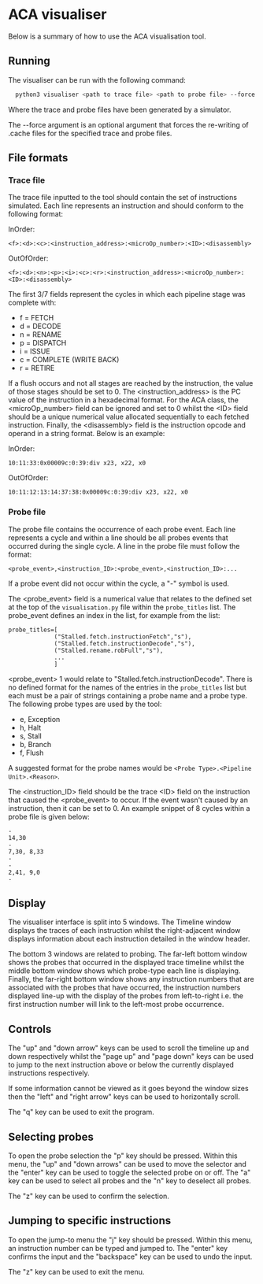 # ACA visualiser

Below is a summary of how to use the ACA visualisation tool.

## Running
The visualiser can be run with the following command:
```bash
  python3 visualiser <path to trace file> <path to probe file> --force
```
Where the trace and probe files have been generated by a simulator.

The --force argument is an optional argument that forces the re-writing of
.cache files for the specified trace and probe files.

## File formats
### Trace file
The trace file inputted to the tool should contain the set of instructions simulated. Each line represents an instruction and should conform to the following format:

InOrder:
```
<f>:<d>:<c>:<instruction_address>:<microOp_number>:<ID>:<disassembly>
```
OutOfOrder:
```
<f>:<d>:<n>:<p>:<i>:<c>:<r>:<instruction_address>:<microOp_number>:<ID>:<disassembly>
```
The first 3/7 fields represent the cycles in which each pipeline stage was complete with:
- f = FETCH
- d = DECODE
- n = RENAME
- p = DISPATCH
- i = ISSUE
- c = COMPLETE (WRITE BACK)
- r = RETIRE

If a flush occurs and not all stages are reached by the instruction, the value of those stages should be set to 0. The \<instruction_address> is the PC value of the instruction in a hexadecimal format. For the ACA class, the 
\<microOp_number> field can be ignored and set to 0 whilst the \<ID> field should be a unique numerical value allocated sequentially to each fetched instruction. Finally, the \<disassembly> field is the instruction opcode and operand in a string format. Below is an example:

InOrder:
```
10:11:33:0x00009c:0:39:div x23, x22, x0
```
OutOfOrder:
```
10:11:12:13:14:37:38:0x00009c:0:39:div x23, x22, x0
```
### Probe file
The probe file contains the occurrence of each probe event. Each line represents a cycle and within a line should be all probes events that occurred during the single cycle. A line in the probe file must follow the format:
```
<probe_event>,<instruction_ID>:<probe_event>,<instruction_ID>:...
```
If a probe event did not occur within the cycle, a "-" symbol is used.

The \<probe_event> field is a numerical value that relates to the defined set at the top of the `visualisation.py` file within the `probe_titles` list. The probe_event defines an index in the list, for example from the list:
```
probe_titles=[
             ("Stalled.fetch.instructionFetch","s"),
             ("Stalled.fetch.instructionDecode","s"),
             ("Stalled.rename.robFull","s"),
             ...
             ]
```
\<probe_event> 1 would relate to "Stalled.fetch.instructionDecode". There is no defined format for the names of the entries in the `probe_titles` list but each must be a pair of strings containing a probe name and a probe type. The following probe types are used by the tool:
- e, Exception
- h, Halt
- s, Stall
- b, Branch
- f, Flush

A suggested format for the probe names would be `<Probe Type>.<Pipeline Unit>.<Reason>`.

The \<instruction_ID> field should be the trace \<ID> field on the instruction that caused the \<probe_event> to occur. If the event wasn't caused by an instruction, then it can be set to 0. An example snippet of 8 cycles within a probe file is given below:
```
-
14,30
-
7,30, 8,33
-
-
2,41, 9,0
-
```

## Display
The visualiser interface is split into 5 windows. The Timeline window displays the traces of each instruction whilst the right-adjacent window displays information about each instruction detailed in the window header.

The bottom 3 windows are related to probing. The far-left bottom window shows the probes that occurred in the displayed trace timeline whilst the middle bottom window shows which probe-type each line is displaying. Finally, the far-right bottom window shows any instruction numbers that are associated with the probes that
have occurred, the instruction numbers displayed line-up with the display of the probes from left-to-right i.e. the first instruction number will link to the left-most probe occurrence.

## Controls
The "up" and "down arrow" keys can be used to scroll the timeline up and down respectively whilst the "page up" and "page down" keys can be used to jump to the next instruction above or below the currently displayed instructions respectively.

If some information cannot be viewed as it goes beyond the window sizes then the "left" and "right arrow" keys can be used to horizontally scroll.

The "q" key can be used to exit the program.

## Selecting probes
To open the probe selection the "p" key should be pressed. Within this menu, the "up" and "down arrows" can be used to move the selector and the "enter" key can be used to toggle the selected probe on or off. The "a" key can be used to select all probes and the "n" key to deselect all probes.

The "z" key can be used to confirm the selection.

## Jumping to specific instructions
To open the jump-to menu the "j" key should be pressed. Within this menu, an instruction number can be typed and jumped to. The "enter" key confirms the input and the "backspace" key can be used to undo the input.

The "z" key can be used to exit the menu.
